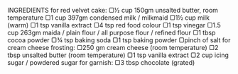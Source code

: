 INGREDIENTS 
for red velvet cake:
▢½ cup 150gm unsalted butter, room temperature
▢1 cup 397gm condensed milk / milkmaid
▢1½ cup milk (warm)
▢1 tsp vanilla extract
▢4 tsp red food colour
▢1 tsp vinegar
▢1.5 cup 263gm maida / plain flour / all purpose flour / refined flour
▢1 tbsp cocoa powder
▢¾ tsp baking soda
▢1 tsp baking powder
▢pinch of salt
for cream cheese frosting:
▢250 gm cream cheese (room temperature)
▢2 tbsp unsalted butter (room temperature)
▢1 tsp vanilla extract
▢2 cup icing sugar / powdered sugar
for garnish:
▢3 tbsp chocolate (grated)